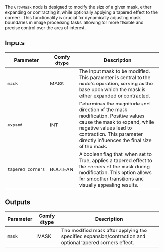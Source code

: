 The `GrowMask` node is designed to modify the size of a given mask, either expanding or contracting it, while optionally applying a tapered effect to the corners. This functionality is crucial for dynamically adjusting mask boundaries in image processing tasks, allowing for more flexible and precise control over the area of interest.

## Inputs

| Parameter | Comfy dtype | Description |
|-----------|-------------|-------------|
| `mask`    | MASK        | The input mask to be modified. This parameter is central to the node's operation, serving as the base upon which the mask is either expanded or contracted. |
| `expand`  | INT         | Determines the magnitude and direction of the mask modification. Positive values cause the mask to expand, while negative values lead to contraction. This parameter directly influences the final size of the mask. |
| `tapered_corners` | BOOLEAN    | A boolean flag that, when set to True, applies a tapered effect to the corners of the mask during modification. This option allows for smoother transitions and visually appealing results. |

## Outputs

| Parameter | Comfy dtype | Description |
|-----------|-------------|-------------|
| `mask`    | MASK        | The modified mask after applying the specified expansion/contraction and optional tapered corners effect. |
